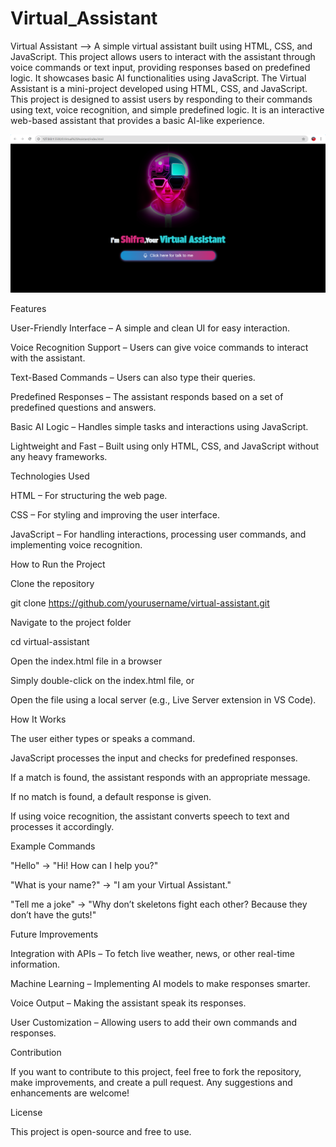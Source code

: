 # Virtual_Assistant
Virtual Assistant --> A simple virtual assistant built using HTML, CSS, and JavaScript. This project allows users to interact with the assistant through voice commands or text input, providing responses based on predefined logic. It showcases basic AI functionalities using JavaScript.
The Virtual Assistant is a mini-project developed using HTML, CSS, and JavaScript. This project is designed to assist users by responding to their commands using text, voice recognition, and simple predefined logic. It is an interactive web-based assistant that provides a basic AI-like experience.

![image alt](https://github.com/Sonaa244457/Virtual_Assistant/blob/b75e578048857178005ed6914fa1cdda18f82b1f/Screenshot%20(25).png)

Features

User-Friendly Interface – A simple and clean UI for easy interaction.

Voice Recognition Support – Users can give voice commands to interact with the assistant.

Text-Based Commands – Users can also type their queries.

Predefined Responses – The assistant responds based on a set of predefined questions and answers.

Basic AI Logic – Handles simple tasks and interactions using JavaScript.

Lightweight and Fast – Built using only HTML, CSS, and JavaScript without any heavy frameworks.

Technologies Used

HTML – For structuring the web page.

CSS – For styling and improving the user interface.

JavaScript – For handling interactions, processing user commands, and implementing voice recognition.

How to Run the Project

Clone the repository

git clone https://github.com/yourusername/virtual-assistant.git

Navigate to the project folder

cd virtual-assistant

Open the index.html file in a browser

Simply double-click on the index.html file, or

Open the file using a local server (e.g., Live Server extension in VS Code).

How It Works

The user either types or speaks a command.

JavaScript processes the input and checks for predefined responses.

If a match is found, the assistant responds with an appropriate message.

If no match is found, a default response is given.

If using voice recognition, the assistant converts speech to text and processes it accordingly.

Example Commands

"Hello" → "Hi! How can I help you?"

"What is your name?" → "I am your Virtual Assistant."

"Tell me a joke" → "Why don’t skeletons fight each other? Because they don’t have the guts!"

Future Improvements

Integration with APIs – To fetch live weather, news, or other real-time information.

Machine Learning – Implementing AI models to make responses smarter.

Voice Output – Making the assistant speak its responses.

User Customization – Allowing users to add their own commands and responses.

Contribution

If you want to contribute to this project, feel free to fork the repository, make improvements, and create a pull request. Any suggestions and enhancements are welcome!

License

This project is open-source and free to use.
